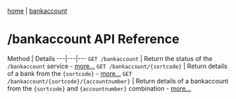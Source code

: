 [home](/home) | [bankaccount](/docs/api/v2/bankaccount)

# /bankaccount API Reference

Method | Details
---|---|---
`GET /bankaccount` | Return the status of the `/bankaccount` service - [more...](/docs/api/v2/bankaccount/home) 
`GET /bankaccount/{sortcode}` | Return details of a bank from the `{sortcode}` - [more...](/docs/api/v2/bankaccount/sortcode) 
`GET /bankaccount/{sortcode}/{accountnumber}` | Return details of a bankaccount from the `{sortcode}` and `{accountnumber}` combination - [more...](/docs/api/v2/bankaccount/sortcode/accountnumber) 
